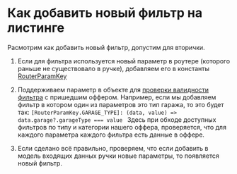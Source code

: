 # Как добавить новый фильтр на листинге

Расмотрим как добавить новый фильтр, допустим для вторички.

1. Если для фильтра используется новый параметр в роутере (которого раньше не существовало в ручке), добавляем его в константы [RouterParamKey](https://a.yandex-team.ru/arcadia/classifieds/realty-frontend/realty-router-api/app/constants/friendlyUrls/routerParamKey.ts)
2. Поддерживаем параметр в объекте для [проверки валидности фильтра](https://a.yandex-team.ru/arcadia/classifieds/realty-frontend/realty-router-api/app/constants/friendlyUrls/search/getPatternParamsForCombinations.ts#L11) с пришедшим оффером. Например, если мы добавляем фильтр в котором один из параметров это тип гаража, то это будет так:
```[RouterParamKey.GARAGE_TYPE]: (data, value) => data.garage?.garageType === value ```
Здесь при обходе доступных фильтров по типу и категории нашего оффера, проверяется, что для каждого параметра каждого фильтра есть данные в оффере.

3. Если сделано всё правильно, проверяем, что если добавить в модель входящих данных ручки новые параметры, то появляется новый фильтр.
